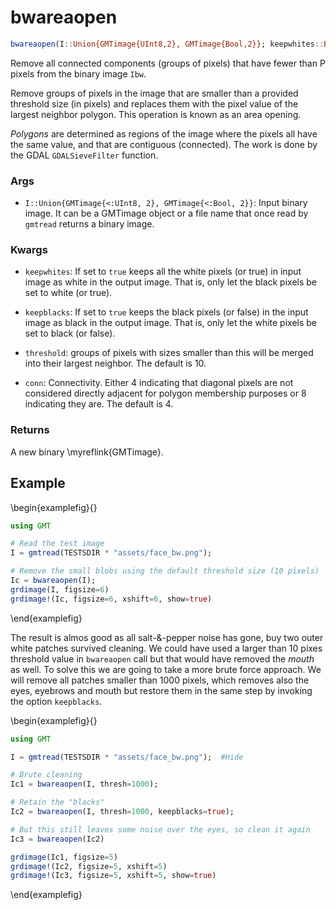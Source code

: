 # bwareaopen

```julia
bwareaopen(I::Union{GMTimage{UInt8,2}, GMTimage{Bool,2}}; keepwhites::Bool=false, keepblacks::Bool=false, kwargs...)::GMTimage
```

Remove all connected components (groups of pixels) that have fewer than P pixels from the binary image ``Ibw``.

Remove groups of pixels in the image that are smaller than a provided threshold size (in pixels)
and replaces them with the pixel value of the largest neighbor polygon. This operation is known as an area opening. 

_Polygons_ are determined as regions of the image where the pixels all have the same value, and that are
contiguous (connected). The work is done by the GDAL ``GDALSieveFilter`` function.


### Args
- `I::Union{GMTimage{<:UInt8, 2}, GMTimage{<:Bool, 2}}`: Input binary image. It can be a GMTimage object or a file name that once read by ``gmtread`` returns a binary image.

### Kwargs
- `keepwhites`: If set to `true` keeps all the white pixels (or true) in input image as white in the output image.
   That is, only let the black pixels be set to white (or true).

- `keepblacks`: If set to `true` keeps the black pixels (or false) in the input image as black in the output image.
   That is, only let the white pixels be set to black (or false).

- `threshold`: groups of pixels with sizes smaller than this will be merged into their largest neighbor.
   The default is 10. 

- `conn`: Connectivity. Either 4 indicating that diagonal pixels are not considered directly adjacent for polygon
   membership purposes or 8 indicating they are. The default is 4.

### Returns
A new binary \myreflink{GMTimage}.

Example
-------

\begin{examplefig}{}
```julia
using GMT

# Read the test image
I = gmtread(TESTSDIR * "assets/face_bw.png");

# Remove the small blobs using the default threshold size (10 pixels)
Ic = bwareaopen(I);
grdimage(I, figsize=6)
grdimage!(Ic, figsize=6, xshift=6, show=true)
```
\end{examplefig}

The result is almos good as all salt-&-pepper noise has gone, buy two outer white patches 
survived cleaning. We could have used a larger than 10 pixes threshold value in `bwareaopen` call
but that would have removed the _mouth_ as well. To solve this we are going to take a more brute
force approach. We will remove all patches smaller than 1000 pixels, which removes also the eyes,
eyebrows and mouth but restore them in the same step by invoking the option `keepblacks`. 


\begin{examplefig}{}
```julia
using GMT

I = gmtread(TESTSDIR * "assets/face_bw.png");  #Hide

# Brute cleaning
Ic1 = bwareaopen(I, thresh=1000);

# Retain the "blacks"
Ic2 = bwareaopen(I, thresh=1000, keepblacks=true);

# But this still leaves some noise over the eyes, so clean it again
Ic3 = bwareaopen(Ic2)

grdimage(Ic1, figsize=5)
grdimage!(Ic2, figsize=5, xshift=5)
grdimage!(Ic3, figsize=5, xshift=5, show=true)
```
\end{examplefig}
